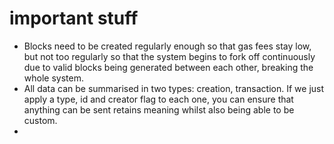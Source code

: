 # important stuff

* Blocks need to be created regularly enough so that gas fees stay low, but not too regularly so that the system begins to fork off continuously due to valid blocks being generated between each other, breaking the whole system.
* All data can be summarised in two types: creation, transaction. If we just apply a type, id and creator flag to each one, you can ensure that anything can be sent retains meaning whilst also being able to be custom.
*
